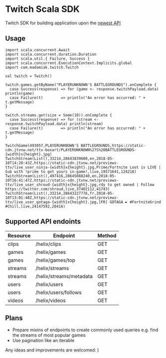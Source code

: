# Twitch Scala SDK

Twitch SDK for building application upon the [newest API](https://dev.twitch.tv/docs/api/#introduction)

## Usage

```
import scala.concurrent.Await
import scala.concurrent.duration.Duration
import scala.util.{ Failure, Success }
import scala.concurrent.ExecutionContext.Implicits.global
import com.madamiak.twitch.Twitch

val twitch = Twitch()

twitch.games.getByName("PLAYERUNKNOWN'S BATTLEGROUNDS").onComplete {
  case Success(response) => for (game <- response.twitchPayload.data) println(game)
  case Failure(t)        => println("An error has occurred: " + t.getMessage)
}

twitch.streams.get(size = Some(10)).onComplete {
  case Success(response) => for (stream <- response.twitchPayload.data) println(stream)
  case Failure(t)        => println("An error has occurred: " + t.getMessage)
}
```

```
TwitchGame(493057,PLAYERUNKNOWN'S BATTLEGROUNDS,https://static-cdn.jtvnw.net/ttv-boxart/PLAYERUNKNOWN%27S%20BATTLEGROUNDS-{width}x{height}.jpg)
TwitchStream(List(),33214,28643839600,en,2018-05-10T14:20:43Z,https://static-cdn.jtvnw.net/previews-ttv/live_user_ninja-{width}x{height}.jpg,Prime/Fortnite Loot is LIVE | Sub with !prime to get yours in-game!,live,19571641,124218)
TwitchStream(List(),497416,28645088240,en,2018-05-10T16:41:47Z,https://static-cdn.jtvnw.net/previews-ttv/live_user_shroud-{width}x{height}.jpg,rdy to get owned | Follow https://twitter.com/shroud,live,37402112,41743)
TwitchStream(List(),33214,28643227776,fr,2018-05-10T13:01:48Z,https://static-cdn.jtvnw.net/previews-ttv/live_user_gotaga-{width}x{height}.jpg,[FR] GOTAGA ► #FortniteGrind #Chill,live,24147592,20416)
```

## Supported API endoints 

| Resource | Endpoint                | Method |
| ---      | ---                     | ---    |
| clips    | /helix/clips            | GET    |
| games    | /helix/games            | GET    |
| games    | /helix/games/top        | GET    |
| streams  | /helix/streams          | GET    |
| streams  | /helix/streams/metadata | GET    |
| users    | /helix/users            | GET    |
| users    | /helix/users/follows    | GET    |
| videos   | /helix/videos   | GET    |

## Plans
- Prepare mixins of endpoints to create commonly used queries e.g. find the streams of most popular games
- Use pagination like an iterable

Any ideas and improvements are welcomed:
)
